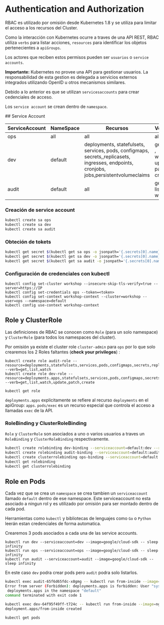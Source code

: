 #  Authentication and Authorization 

RBAC es utilizado por omisión desde Kubernetes 1.8 y se utiliza para limitar el acceso a los recursos del Cluster.

Como la interacción con Kubernetes ocurre a traves de una API REST, RBAC utiliza ```verbs``` para listar acciones,
```resources``` para identificar los objetos pertenecientes a ```apiGroups```.

Los actores que reciben estos permisos pueden ser ```usuarios``` o ```service accounts```.

**Importante:** Kubernetes no provee una API para gestionar usuarios. La responsabilidad de esta gestion es delegada a servicios externos integrados utilizando OpenID u otros mecanismos similares.

Debido a lo anterior es que se utilizan ```servicesaccounts``` para crear cedenciales de acceso. 

Los ```service account``` se crean dentro de ```namespace```.

## Service Account

| ServiceAccount | NameSpace | Recursos | Verbos |
|----------------|-----------|------------------------------------------------------------------------------------------------------------------------------------------|------------------------------------------|
| ops | all | all | all |
| dev | default | deployments, statefulsets, services, pods, configmaps, secrets,,replicasets, ingresses, endpoints, cronjobs, jobs,persistentvolumeclaims | get, list , watch, update, patch, create |
| audit | default | all | get, list, watch |

### Creación de service account

```bash
kubectl create sa ops
kubectl create sa dev
kubectl create sa audit
```

### Obteción de tokets

```bash
kubectl get secret $(kubectl get sa ops -o jsonpath='{.secrets[0].name}') -o jsonpath='{.data.token}' | base64 -d
kubectl get secret $(kubectl get sa dev -o jsonpath='{.secrets[0].name}') -o jsonpath='{.data.token}' | base64 -d
kubectl get secret $(kubectl get sa audit -o jsonpath='{.secrets[0].name}') -o jsonpath='{.data.token}' | base64 -d
```

### Configuración de credenciales con kubectl

```
kubectl config set-cluster workshop --insecure-skip-tls-verify=true --server=https://IP
kubectl config set-credentials ops --token=<token>
kubectl config set-context workshop-context --cluster=workshop --user=ops --namespace=default
kubectl config use-context workshop-context
```

## Role y ClusterRole

Las definiciones de RBAC se conocen como ```Role``` (para un solo namespace) y ```ClusterRole``` (para todos los namespaces del cluster).

Por omisión ya existe el cluster role ```cluster-admin``` para ```ops``` por lo que solo crearemos los 2 Roles faltantes (**check your privileges**) :

```
kubectl create role audit-role --resource=deployments,statefulsets,services,pods,configmaps,secrets,replicasets,ingresses,endpoints,cronjobs,jobs,persistentvolumeclaims --verb=get,list,watch
kubectl create role dev-role --resource=deployments.apps,statefulsets,services,pods,configmaps,secrets,replicasets,ingresses,endpoints,cronjobs,jobs,persistentvolumeclaims,pods/exec --verb=get,list,watch,update,patch,create

kubectl get role
```

```deployments.apps``` explicitamente se refiere al recurso ```deployments``` en el apiGroup: ```apps```.
```pods/exec``` es un recurso especial que controla el acceso a llamadas ```exec``` de la API.


### RoleBinding y ClusterRoleBinding

```Role``` y ```ClusterRole``` son asociados a uno o varios usuarios a traves un ```RoleBinding``` y ```ClusterRoleBinding``` respectivamente.

```bash
kubectl create rolebinding dev-binding --serviceaccount=default:dev --role=dev-role
kubectl create rolebinding audit-binding --serviceaccount=default:audit --role=audit-role
kubectl create clusterrolebinding ops-binding --serviceaccount=default:ops --clusterrole=cluster-admin
kubectl get rolebinding
kubectl get clusterrolebinding
```

## Role en Pods

Cada vez que se crea un ```namespace``` se crea tambien un ```serviceaccount``` llamado ```default``` dentro de ese namespace. Este serviceaccount no esta asociado a ningun rol y es utilizado por omisión para ser montado dentro de cada pod.

Herramientas como ```kubectl``` y bibliotecas de lenguajes como ```Go``` o ```Python``` leerán estan credenciales de forma automatica.

Crearemos 3 pods asociados a cada una de las service accounts.

```
kubectl run dev --serviceaccount=dev --image=google/cloud-sdk -- sleep infinity
kubectl run ops --serviceaccount=ops --image=google/cloud-sdk -- sleep infinity
kubectl run audit --serviceaccount=audit --image=google/cloud-sdk -- sleep infinity
```

En este caso ```dev``` podra crear pods pero ```audit``` podra solo listarlos.

```bash
kubectl exec audit-65f6d65fdc-x8gmg -- kubectl run from-inside --image=nginx
Error from server (Forbidden): deployments.apps is forbidden: User "system:serviceaccount:default:audit" cannot create
 deployments.apps in the namespace "default"
command terminated with exit code 1

kubectl exec dev-64f95f49ff-t724c -- kubectl run from-inside --image=nginx
deployment.apps/from-inside created

kubectl get pods
```
